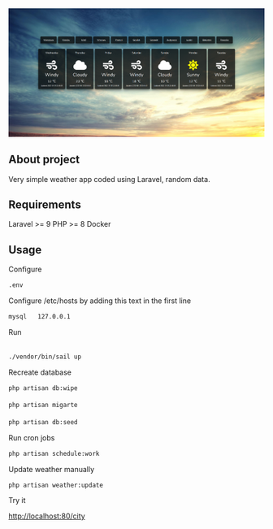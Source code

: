 
<img src="https://github.com/zeroche-dev/weather-app/blob/master/mockup/weather.png" width="1000px">

## About project

Very simple weather app coded using Laravel, random data.

## Requirements

Laravel >= 9
PHP >= 8
Docker

## Usage

Configure

```bash
.env
```


Configure /etc/hosts by adding this text in the first line

```bash
mysql   127.0.0.1 
```

Run 

```bash 

./vendor/bin/sail up

```

Recreate database

```bash
php artisan db:wipe

php artisan migarte

php artisan db:seed
```

Run cron jobs

```bash
php artisan schedule:work
```

Update weather manually

```
php artisan weather:update
```


Try it

[http://localhost:80/city](http://localhost:80/city)



